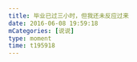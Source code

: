 ```yaml
---
title: 毕业已过三小时，但我还未反应过来
date: 2016-06-08 19:59:18
mCategories: [说说]
type: moment
time: t195918
---
```


